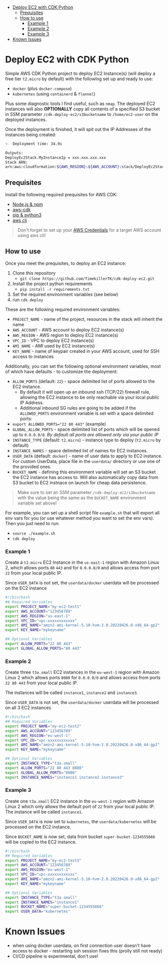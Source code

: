 - [Deploy EC2 with CDK Python](#deploy-ec2-with-cdk-python)
  - [Prequisites](#prequisites)
  - [How to use](#how-to-use)
    - [Example 1](#example-1)
    - [Example 2](#example-2)
    - [Example 3](#example-3)
- [Known Issues](#known-issues)

# Deploy EC2 with CDK Python
Simple AWS CDK Python project to deploy EC2 Instance(s) (will deploy a free tier `t2.micro` by default) with the following set up and ready to use:
* `docker` (plus `docker-compose`)
* `kubernetes` (using `containerd` & `flannel`)

Plus some diagnostic tools I find useful, such as `nmap`. The deployed EC2 instances will also **OPTIONALLY** copy all contents of a specified S3 bucket in SSM parameter `/cdk-deploy-ec2/s3bucketname` to `/home/ec2-user` on the deployed instances.

Once the deployment is finished, it will spit out the IP Addresses of the instances being created:
```sh
✨  Deployment time: 34.9s

Outputs:
DeployEc2Stack.MyInstanceIp = xxx.xxx.xxx.xxx
Stack ARN:
arn:aws:cloudformation:${AWS_REGION}:${AWS_ACCOUNT}:stack/DeployEc2Stack/${RANDOMUUID}
```

## Prequisites
Install the following required prequisites for AWS CDK:
* [Node.js & npm](https://docs.npmjs.com/downloading-and-installing-node-js-and-npm)
* [aws-cdk](https://docs.aws.amazon.com/cdk/v2/guide/getting_started.html)
* [pip & python3](https://realpython.com/installing-python/)
* [aws cli](https://docs.aws.amazon.com/cli/latest/userguide/getting-started-install.html)

> Don't forget to set up your [AWS Credentials](https://docs.aws.amazon.com/cli/latest/userguide/cli-configure-quickstart.html) for a target AWS account using aws cli!

## How to use
Once you meet the prequisites, to deploy an EC2 instance:
1. Clone this repository
   * `git clone https://github.com/TimekillerTK/cdk-deploy-ec2.git`
2. Install the project python requirements
   * `pip install -r requirements.txt` 
3. Set the required environment variables (see below)
4. run `cdk deploy`

These are the following required environment variables:
* `PROJECT_NAME` - name of the project, resources in the stack will inherit the name
* `AWS_ACCOUNT` - AWS account to deploy EC2 instance(s)
* `AWS_REGION` - AWS region to deploy EC2 instance(s)
* `VPC_ID` - VPC to deploy EC2 instance(s)
* `AMI_NAME` - AMI used by EC2 instance(s)
* `KEY_NAME` - name of keypair created in your AWS account, used for SSH access to instances

Additionally, you can set the following optional environment variables, most of which have defaults - to customize the deployment:
* `ALLOW_PORTS` (default: `22`) - space delimited list of ports allowed to the EC2 instance.
  * By default it will open up an inbound ssh (TCP/22) firewall rule, allowing the EC2 instance to be only reachable via your local public IP Address.
  * Additional inbound SG rules are going to be added if the `ALLOWED_PORTS` environment variable is set with a space delimited ports:
* `export ALLOWED_PORTS="22 80 443"` (example)
* `GLOBAL_ALLOW_PORTS` - space delimited list of ports which will be opened up to `0.0.0.0/0`. *By default all ports are allowed only via your public IP*
* `INSTANCE_TYPE` (default: `t2.micro`) - instance type to deploy (`t2.micro` by default)
* `INSTANCE_NAMES` - space delimited list of names for EC2 instances. 
* `USER_DATA` (default: `docker`) - name of user data to apply to EC2 instance. For custom UserData, place file in the `userdata/` directory or use one of the provided ones.
* `BUCKET_NAME` - defining this environment variable will set an S3 bucket the EC2 instance has access to. Will also automatically copy data from S3 bucket to EC2 instnace on launch for cheap data persistence.

> Make sure to set an SSM parameter `/cdk-deploy-ec2/s3bucketname` with the value being the same as the `BUCKET_NAME` environment variable set above!

For example, you can set up a shell script file `example.sh` that will export all env vars for you (or use whatever method you want to set the env vars). Then you just need to run:
* `source ./example.sh`
* `cdk deploy`

### Example 1
Create a `t2.micro` EC2 Instance in the `us-east-1` region with Amazon Linux 2, which allows ports `80` `443` and for `0.0.0.0/0` and allows access from port `22` from your local public IP.

Since `USER_DATA` is not set, the `userdata/docker` userdata will be processed on the EC2 instance
```sh
#!/bin/bash
## Required Variables
export PROJECT_NAME="my-ec2-test1" 
export AWS_ACCOUNT="123456789"
export AWS_REGION="us-east-1"  
export VPC_ID="vpc-xxxxxxxxxxxx" 
export AMI_NAME="amzn2-ami-kernel-5.10-hvm-2.0.20220426.0-x86_64-gp2" 
export KEY_NAME="mykeyname"

## Optional Variables
export ALLOW_PORTS="22 80 443"  
export GLOBAL_ALLOW_PORTS="80 443" 
```

### Example 2
Create three `t3a.small` EC2 instances in the `eu-west-1` region with Amazon Linux 2 which allows ports `8080` for `0.0.0.0/0` and allows access from ports `22 80 443` from your local public IP.

The instances will be called `instance1`, `instance2` and `instance3`. 

Since `USER_DATA` is not set, the `userdata/docker` userdata will be processed on all 3 EC2 instances
```sh
#!/bin/bash
## Required Variables
export PROJECT_NAME="my-ec2-test2" 
export AWS_ACCOUNT="123456789"
export AWS_REGION="eu-west-1"  
export VPC_ID="vpc-xxxxxxxxxxxx" 
export AMI_NAME="amzn2-ami-kernel-5.10-hvm-2.0.20220426.0-x86_64-gp2" 
export KEY_NAME="mykeyname"

## Optional Variables
export INSTANCE_TYPE="t3a.small"
export ALLOW_PORTS="22 80 443 8080"
export GLOBAL_ALLOW_PORTS="8080"
export INSTANCE_NAMES="instance1 instance2 instance3"
```

### Example 3
Create one `t3a.small` EC2 instance in the `eu-west-1` region with Amazon Linux 2 which only allows the default port of `22` from your local public IP. The instance will be called `instance1`.

Since `USER_DATA` is now set to `kubernetes`, the `userdata/kubernetes` will be processed on the EC2 instance.

Since `BUCKET_NAME` is now set, data from bucket `super-bucket-1234555666` will be copied to the EC2 instance.

```sh
#!/bin/bash
## Required Variables
export PROJECT_NAME="my-ec2-test3" 
export AWS_ACCOUNT="123456789"
export AWS_REGION="eu-west-1"  
export VPC_ID="vpc-xxxxxxxxxxxx" 
export AMI_NAME="amzn2-ami-kernel-5.10-hvm-2.0.20220426.0-x86_64-gp2" 
export KEY_NAME="mykeyname"

## Optional Variables
export INSTANCE_TYPE="t3a.small"
export INSTANCE_NAMES="instance1"
export BUCKET_NAME="super-bucket-1234555666"
export USER_DATA="kubernetes"
```

# Known Issues
* when using docker userdata, on first connection user doesn't have access to docker - restarting ssh session fixes this (prolly still not ready)
* CI/CD pipeline is experimental, don't use!